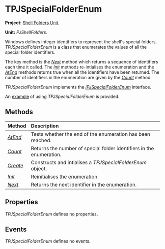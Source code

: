 # TPJSpecialFolderEnum #

**Project:** [Shell Folders Unit](ShellFoldersUnit.md).

**Unit:** _PJShellFolders_.

Windows defines integer identifiers to represent the shell's special folders. _TPJSpecialFolderEnum_ is a class that enumerates the values of all the special folder identifiers.

The key method is the _[Next](TPJSpecialFolderEnumNext.md)_ method which returns a sequence of identifiers each time it called. The _[Init](TPJSpecialFolderEnumInit.md)_ methods re-intialises the enumeration and the _[AtEnd](TPJSpecialFolderEnumAtEnd.md)_ methods returns true when all the identifiers have been returned. The number of identifiers in the enumeration are given by the _[Count](TPJSpecialFolderEnumCount.md)_ method.

_TPJSpecialFolderEnum_ implements the _[IPJSpecialFolderEnum](IPJSpecialFolderEnum.md)_ interface.

An [example](PJShellFoldersExample.md) of using _TPJSpecialFolderEnum_ is provided.

## Methods ##

| **Method** | **Description** |
|:-----------|:----------------|
| _[AtEnd](TPJSpecialFolderEnumAtEnd.md)_ | Tests whether the end of the enumeration has been reached. |
| _[Count](TPJSpecialFolderEnumCount.md)_ | Returns the number of special folder identifiers in the enumeration. |
| _[Create](TPJSpecialFolderEnumCreate.md)_ | Constructs and intialises a _TPJSpecialFolderEnum_ object. |
| _[Init](TPJSpecialFolderEnumInit.md)_ | Reinitialises the enumeration. |
| _[Next](TPJSpecialFolderEnumNext.md)_ | Returns the next identifier in the enumeration. |

## Properties ##

_TPJSpecialFolderEnum_ defines no properties.

## Events ##

_TPJSpecialFolderEnum_ defines no events.